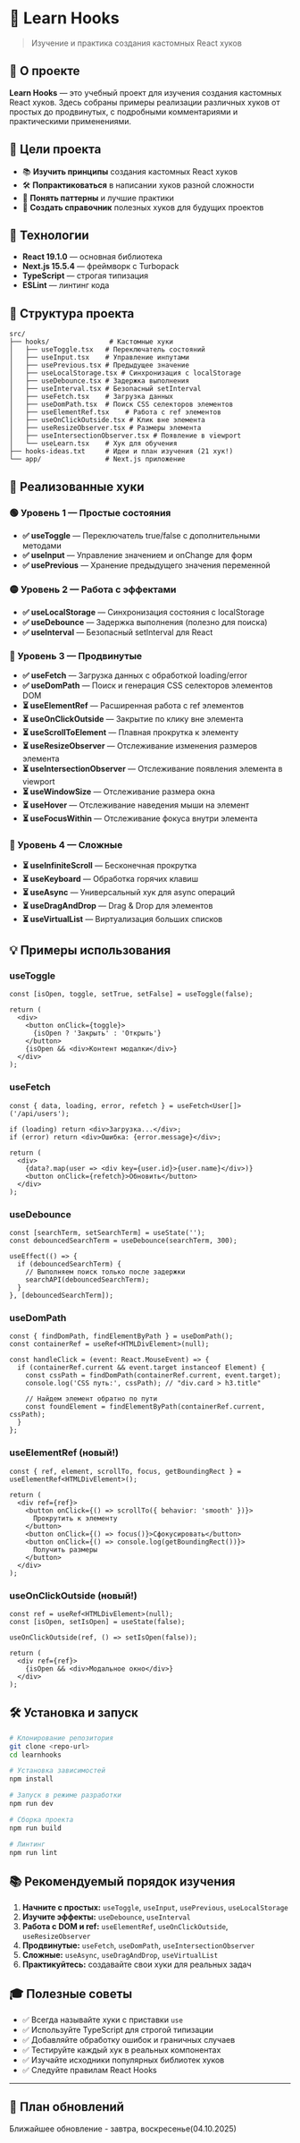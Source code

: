 # 🎣 Learn Hooks

> Изучение и практика создания кастомных React хуков

## 📖 О проекте

**Learn Hooks** — это учебный проект для изучения создания кастомных React хуков. Здесь собраны примеры реализации различных хуков от простых до продвинутых, с подробными комментариями и практическими применениями.

## 🎯 Цели проекта

- 📚 **Изучить принципы** создания кастомных React хуков
- 🛠️ **Попрактиковаться** в написании хуков разной сложности
- 🧠 **Понять паттерны** и лучшие практики
- 📝 **Создать справочник** полезных хуков для будущих проектов

## 🚀 Технологии

- **React 19.1.0** — основная библиотека
- **Next.js 15.5.4** — фреймворк с Turbopack
- **TypeScript** — строгая типизация
- **ESLint** — линтинг кода

## 📂 Структура проекта

```
src/
├── hooks/               # Кастомные хуки
│   ├── useToggle.tsx   # Переключатель состояний
│   ├── useInput.tsx    # Управление инпутами
│   ├── usePrevious.tsx # Предыдущее значение
│   ├── useLocalStorage.tsx # Синхронизация с localStorage
│   ├── useDebounce.tsx # Задержка выполнения
│   ├── useInterval.tsx # Безопасный setInterval
│   ├── useFetch.tsx    # Загрузка данных
│   ├── useDomPath.tsx  # Поиск CSS селекторов элементов
│   ├── useElementRef.tsx    # Работа с ref элементов
│   ├── useOnClickOutside.tsx # Клик вне элемента
│   ├── useResizeObserver.tsx # Размеры элемента
│   ├── useIntersectionObserver.tsx # Появление в viewport
│   └── useLearn.tsx    # Хук для обучения
├── hooks-ideas.txt     # Идеи и план изучения (21 хук!)
└── app/                # Next.js приложение
```

## 🎯 Реализованные хуки

### 🟢 Уровень 1 — Простые состояния

- **✅ useToggle** — Переключатель true/false с дополнительными методами
- **✅ useInput** — Управление значением и onChange для форм
- **✅ usePrevious** — Хранение предыдущего значения переменной

### 🟡 Уровень 2 — Работа с эффектами

- **✅ useLocalStorage** — Синхронизация состояния с localStorage
- **✅ useDebounce** — Задержка выполнения (полезно для поиска)
- **✅ useInterval** — Безопасный setInterval для React

### 🔴 Уровень 3 — Продвинутые

- **✅ useFetch** — Загрузка данных с обработкой loading/error
- **✅ useDomPath** — Поиск и генерация CSS селекторов элементов DOM
- **⏳ useElementRef** — Расширенная работа с ref элементов
- **⏳ useOnClickOutside** — Закрытие по клику вне элемента
- **⏳ useScrollToElement** — Плавная прокрутка к элементу
- **⏳ useResizeObserver** — Отслеживание изменения размеров элемента
- **⏳ useIntersectionObserver** — Отслеживание появления элемента в viewport
- **⏳ useWindowSize** — Отслеживание размера окна
- **⏳ useHover** — Отслеживание наведения мыши на элемент
- **⏳ useFocusWithin** — Отслеживание фокуса внутри элемента

### 🚀 Уровень 4 — Сложные

- **⏳ useInfiniteScroll** — Бесконечная прокрутка
- **⏳ useKeyboard** — Обработка горячих клавиш
- **⏳ useAsync** — Универсальный хук для async операций
- **⏳ useDragAndDrop** — Drag & Drop для элементов
- **⏳ useVirtualList** — Виртуализация больших списков

## 💡 Примеры использования

### useToggle
```tsx
const [isOpen, toggle, setTrue, setFalse] = useToggle(false);

return (
  <div>
    <button onClick={toggle}>
      {isOpen ? 'Закрыть' : 'Открыть'}
    </button>
    {isOpen && <div>Контент модалки</div>}
  </div>
);
```

### useFetch
```tsx
const { data, loading, error, refetch } = useFetch<User[]>('/api/users');

if (loading) return <div>Загрузка...</div>;
if (error) return <div>Ошибка: {error.message}</div>;

return (
  <div>
    {data?.map(user => <div key={user.id}>{user.name}</div>)}
    <button onClick={refetch}>Обновить</button>
  </div>
);
```

### useDebounce
```tsx
const [searchTerm, setSearchTerm] = useState('');
const debouncedSearchTerm = useDebounce(searchTerm, 300);

useEffect(() => {
  if (debouncedSearchTerm) {
    // Выполняем поиск только после задержки
    searchAPI(debouncedSearchTerm);
  }
}, [debouncedSearchTerm]);
```

### useDomPath
```tsx
const { findDomPath, findElementByPath } = useDomPath();
const containerRef = useRef<HTMLDivElement>(null);

const handleClick = (event: React.MouseEvent) => {
  if (containerRef.current && event.target instanceof Element) {
    const cssPath = findDomPath(containerRef.current, event.target);
    console.log('CSS путь:', cssPath); // "div.card > h3.title"

    // Найдем элемент обратно по пути
    const foundElement = findElementByPath(containerRef.current, cssPath);
  }
};
```

### useElementRef (новый!)
```tsx
const { ref, element, scrollTo, focus, getBoundingRect } = useElementRef<HTMLDivElement>();

return (
  <div ref={ref}>
    <button onClick={() => scrollTo({ behavior: 'smooth' })}>
      Прокрутить к элементу
    </button>
    <button onClick={() => focus()}>Сфокусировать</button>
    <button onClick={() => console.log(getBoundingRect())}>
      Получить размеры
    </button>
  </div>
);
```

### useOnClickOutside (новый!)
```tsx
const ref = useRef<HTMLDivElement>(null);
const [isOpen, setIsOpen] = useState(false);

useOnClickOutside(ref, () => setIsOpen(false));

return (
  <div ref={ref}>
    {isOpen && <div>Модальное окно</div>}
  </div>
);
```

## 🛠️ Установка и запуск

```bash
# Клонирование репозитория
git clone <repo-url>
cd learnhooks

# Установка зависимостей
npm install

# Запуск в режиме разработки
npm run dev

# Сборка проекта
npm run build

# Линтинг
npm run lint
```

## 📚 Рекомендуемый порядок изучения

1. **Начните с простых:** `useToggle`, `useInput`, `usePrevious`, `useLocalStorage`
2. **Изучите эффекты:** `useDebounce`, `useInterval`
3. **Работа с DOM и ref:** `useElementRef`, `useOnClickOutside`, `useResizeObserver`
4. **Продвинутые:** `useFetch`, `useDomPath`, `useIntersectionObserver`
5. **Сложные:** `useAsync`, `useDragAndDrop`, `useVirtualList`
6. **Практикуйтесь:** создавайте свои хуки для реальных задач

## 🎓 Полезные советы

- ✅ Всегда называйте хуки с приставки `use`
- ✅ Используйте TypeScript для строгой типизации
- ✅ Добавляйте обработку ошибок и граничных случаев
- ✅ Тестируйте каждый хук в реальных компонентах
- ✅ Изучайте исходники популярных библиотек хуков
- ✅ Следуйте правилам React Hooks

----

## 📅 План обновлений
Ближайшее обновление - завтра, воскресенье(04.10.2025)
